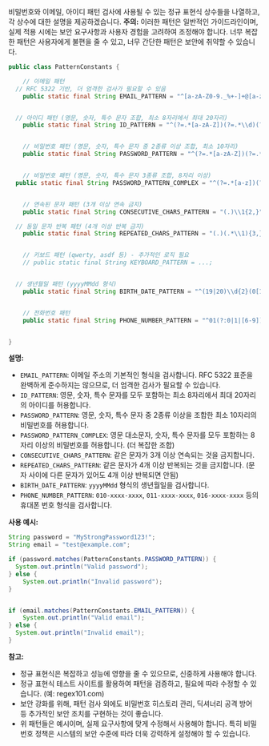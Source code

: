비밀번호와 이메일, 아이디 패턴 검사에 사용될 수 있는 정규 표현식 상수들을 나열하고, 각 상수에 대한 설명을 제공하겠습니다.  **주의:** 이러한 패턴은 일반적인 가이드라인이며, 실제 적용 시에는 보안 요구사항과 사용자 경험을 고려하여 조정해야 합니다.  너무 복잡한 패턴은 사용자에게 불편을 줄 수 있고, 너무 간단한 패턴은 보안에 취약할 수 있습니다.

```java
public class PatternConstants {

    // 이메일 패턴
  // RFC 5322 기반, 더 엄격한 검사가 필요할 수 있음
    public static final String EMAIL_PATTERN = "^[a-zA-Z0-9._%+-]+@[a-zA-Z0-9.-]+\\.[a-zA-Z]{2,6}$";


  // 아이디 패턴 (영문, 숫자, 특수 문자 조합, 최소 8자리에서 최대 20자리)
    public static final String ID_PATTERN = "^(?=.*[a-zA-Z])(?=.*\\d)(?=.*[!@#$%^&*()_+\\-=\\[\\]{};':\"\\\\|,.<>\\/?]).{8,20}$";


    // 비밀번호 패턴 (영문, 숫자, 특수 문자 중 2종류 이상 조합, 최소 10자리)
    public static final String PASSWORD_PATTERN = "^(?=.*[a-zA-Z])(?=.*[0-9])(?=.*[!@#$%^&*()_+\\-=\\[\\]{};':\"\\\\|,.<>\\/?]).{10,}$";


    // 비밀번호 패턴 (영문, 숫자, 특수 문자 3종류 조합, 8자리 이상)
  public static final String PASSWORD_PATTERN_COMPLEX = "^(?=.*[a-z])(?=.*[A-Z])(?=.*\\d)(?=.*[!@#$%^&*()_+\\-=\\[\\]{};':\"\\\\|,.<>\\/?]).{8,}$";


    // 연속된 문자 패턴 (3개 이상 연속 금지)
    public static final String CONSECUTIVE_CHARS_PATTERN = "(.)\\1{2,}"; // abcdefg123

  // 동일 문자 반복 패턴 (4개 이상 반복 금지)
    public static final String REPEATED_CHARS_PATTERN = "(.)(.*\\1){3,}";  //1111


    // 키보드 패턴 (qwerty, asdf 등) - 추가적인 로직 필요
    // public static final String KEYBOARD_PATTERN = ...;


  // 생년월일 패턴 (yyyyMMdd 형식)
    public static final String BIRTH_DATE_PATTERN = "^(19|20)\\d{2}(0[1-9]|1[012])(0[1-9]|[12][0-9]|3[01])$";


    // 전화번호 패턴
    public static final String PHONE_NUMBER_PATTERN = "^01(?:0|1|[6-9])-(?:\\d{3}|\\d{4})-\\d{4}$";


}
```

**설명:**

* `EMAIL_PATTERN`: 이메일 주소의 기본적인 형식을 검사합니다.  RFC 5322 표준을 완벽하게 준수하지는 않으므로, 더 엄격한 검사가 필요할 수 있습니다.
* `ID_PATTERN`: 영문, 숫자, 특수 문자를 모두 포함하는 최소 8자리에서 최대 20자리의 아이디를 허용합니다.
* `PASSWORD_PATTERN`: 영문, 숫자, 특수 문자 중 2종류 이상을 조합한 최소 10자리의 비밀번호를 허용합니다.
* `PASSWORD_PATTERN_COMPLEX`: 영문 대소문자, 숫자, 특수 문자를 모두 포함하는 8자리 이상의 비밀번호를 허용합니다. (더 복잡한 조합)
* `CONSECUTIVE_CHARS_PATTERN`:  같은 문자가 3개 이상 연속되는 것을 금지합니다.
* `REPEATED_CHARS_PATTERN`:  같은 문자가 4개 이상 반복되는 것을 금지합니다. (문자 사이에 다른 문자가 있어도 4개 이상 반복되면 안됨)
* `BIRTH_DATE_PATTERN`: `yyyyMMdd` 형식의 생년월일을 검사합니다.
* `PHONE_NUMBER_PATTERN`:  `010-xxxx-xxxx`, `011-xxxx-xxxx`, `016-xxxx-xxxx` 등의 휴대폰 번호 형식을 검사합니다.


**사용 예시:**

```java
String password = "MyStrongPassword123!";
String email = "test@example.com";

if (password.matches(PatternConstants.PASSWORD_PATTERN)) {
  System.out.println("Valid password");
} else {
    System.out.println("Invalid password");
}


if (email.matches(PatternConstants.EMAIL_PATTERN)) {
    System.out.println("Valid email");
} else {
  System.out.println("Invalid email");
}
```  


**참고:**

* 정규 표현식은 복잡하고 성능에 영향을 줄 수 있으므로, 신중하게 사용해야 합니다.
* 정규 표현식 테스트 사이트를 활용하여 패턴을 검증하고, 필요에 따라 수정할 수 있습니다. (예: regex101.com)
* 보안 강화를 위해, 패턴 검사 외에도 비밀번호 히스토리 관리, 딕셔너리 공격 방어 등 추가적인 보안 조치를 구현하는 것이 좋습니다.  
* 위 패턴들은 예시이며, 실제 요구사항에 맞게 수정해서 사용해야 합니다. 특히 비밀번호 정책은 시스템의 보안 수준에 따라 더욱 강력하게 설정해야 할 수 있습니다.
